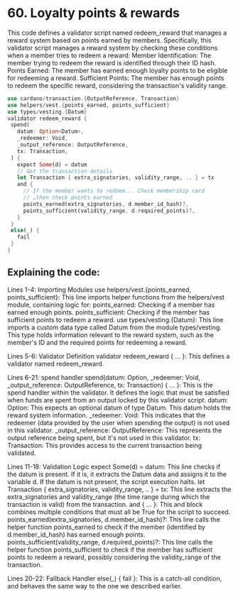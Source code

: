 # 60. Loyalty points & rewards

This code defines a validator script named redeem_reward that manages a reward system based on points earned by members. Specifically, this validator script manages a reward system by checking these conditions when a member tries to redeem a reward:
Member Identification: The member trying to redeem the reward is identified through their ID hash.
Points Earned: The member has earned enough loyalty points to be eligible for redeeming a reward.
Sufficient Points: The member has enough points to redeem the specific reward, considering the transaction's validity range.

```rust
use cardano/transaction.{OutputReference, Transaction}
use helpers/vest.{points_earned, points_sufficient}
use types/vesting.{Datum}
validator redeem_reward {
 spend(
   datum: Option<Datum>,
   _redeemer: Void,
   _output_reference: OutputReference,
   tx: Transaction,
 ) {
   expect Some(d) = datum
   // Get the transaction details
   let Transaction { extra_signatories, validity_range, .. } = tx
   and {
     // If the member wants to redeem... Check membership card
     // …then check points earned
     points_earned(extra_signatories, d.member_id_hash)?,         
     points_sufficient(validity_range, d.required_points)?,
   }   
 }
 else(_) {
   fail
 }
}
```

## Explaining the code:

Lines 1-4: Importing Modules
use helpers/vest.{points_earned, points_sufficient}: This line imports helper functions from the helpers/vest module,  containing logic for:
points_earned: Checking if a member has earned enough points.
points_sufficient: Checking if the member has sufficient points to redeem a reward.
use types/vesting.{Datum}: This line imports a custom data type called Datum from the module types/vesting. This type holds information relevant to the reward system, such as the member's ID and the required points for redeeming a reward.

Lines 5-6: Validator Definition
validator redeem_reward { … }: This defines a validator named redeem_reward. 

Lines 6-21: spend handler
spend(datum: Option<Datum>, _redeemer: Void, _output_reference: OutputReference, tx: Transaction) { ... }: This is the spend handler within the validator. It defines the logic that must be satisfied when funds are spent from an output locked by this validator script.
datum: Option<Datum>: This expects an optional datum of type Datum. This datum holds the reward system information.
_redeemer: Void: This indicates that the redeemer (data provided by the user when spending the output) is not used in this validator.
_output_reference: OutputReference: This represents the output reference being spent, but it's not used in this validator.
tx: Transaction: This provides access to the current transaction being validated.

Lines 11-18: Validation Logic
expect Some(d) = datum: This line checks if the datum is present. If it is, it extracts the Datum data and assigns it to the variable d. If the datum is not present, the script execution halts.
let Transaction { extra_signatories, validity_range, .. } = tx: This line extracts the extra_signatories and validity_range (the time range during which the transaction is valid) from the transaction.
and { … }: This and block combines multiple conditions that must all be True for the script to succeed.
points_earned(extra_signatories, d.member_id_hash)?: This line calls the helper function points_earned to check if the member (identified by d.member_id_hash) has earned enough points.
points_sufficient(validity_range, d.required_points)?: This line calls the helper function points_sufficient to check if the member has sufficient points to redeem a reward, possibly considering the validity_range of the transaction.

Lines 20-22: Fallback Handler
else(_) { fail }: This is a catch-all condition, and behaves the same way to the one we described earlier. 
